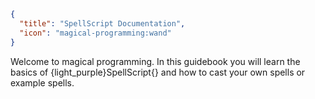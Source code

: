 ```json
{
  "title": "SpellScript Documentation",
  "icon": "magical-programming:wand"
}
```

Welcome to magical programming. In this guidebook you will learn the basics of {light_purple}SpellScript{} and how to cast your own spells or example spells.
